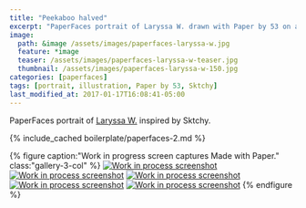 ```yaml
---
title: "Peekaboo halved"
excerpt: "PaperFaces portrait of Laryssa W. drawn with Paper by 53 on an iPad."
image: 
  path: &image /assets/images/paperfaces-laryssa-w.jpg 
  feature: *image
  teaser: /assets/images/paperfaces-laryssa-w-teaser.jpg
  thumbnail: /assets/images/paperfaces-laryssa-w-150.jpg
categories: [paperfaces]
tags: [portrait, illustration, Paper by 53, Sktchy]
last_modified_at: 2017-01-17T16:08:41-05:00
---
```


PaperFaces portrait of [Laryssa W.](http://sktchy.com/rHtydc ) inspired by Sktchy.

{% include_cached boilerplate/paperfaces-2.md %}

{% figure caption:"Work in progress screen captures Made with Paper." class:"gallery-3-col" %}
[![Work in process screenshot](/assets/images/paperfaces-laryssa-w-process-1-600.jpg)](/assets/images/paperfaces-laryssa-w-process-1-lg.jpg)
[![Work in process screenshot](/assets/images/paperfaces-laryssa-w-process-2-600.jpg)](/assets/images/paperfaces-laryssa-w-process-2-lg.jpg)
[![Work in process screenshot](/assets/images/paperfaces-laryssa-w-process-3-600.jpg)](/assets/images/paperfaces-laryssa-w-process-3-lg.jpg)
[![Work in process screenshot](/assets/images/paperfaces-laryssa-w-process-4-600.jpg)](/assets/images/paperfaces-laryssa-w-process-4-lg.jpg)
[![Work in process screenshot](/assets/images/paperfaces-laryssa-w-process-5-600.jpg)](/assets/images/paperfaces-laryssa-w-process-5-lg.jpg)
{% endfigure %}
